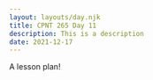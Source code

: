 ```yaml
---
layout: layouts/day.njk
title: CPNT 265 Day 11
description: This is a description
date: 2021-12-17
---
```


A lesson plan!
